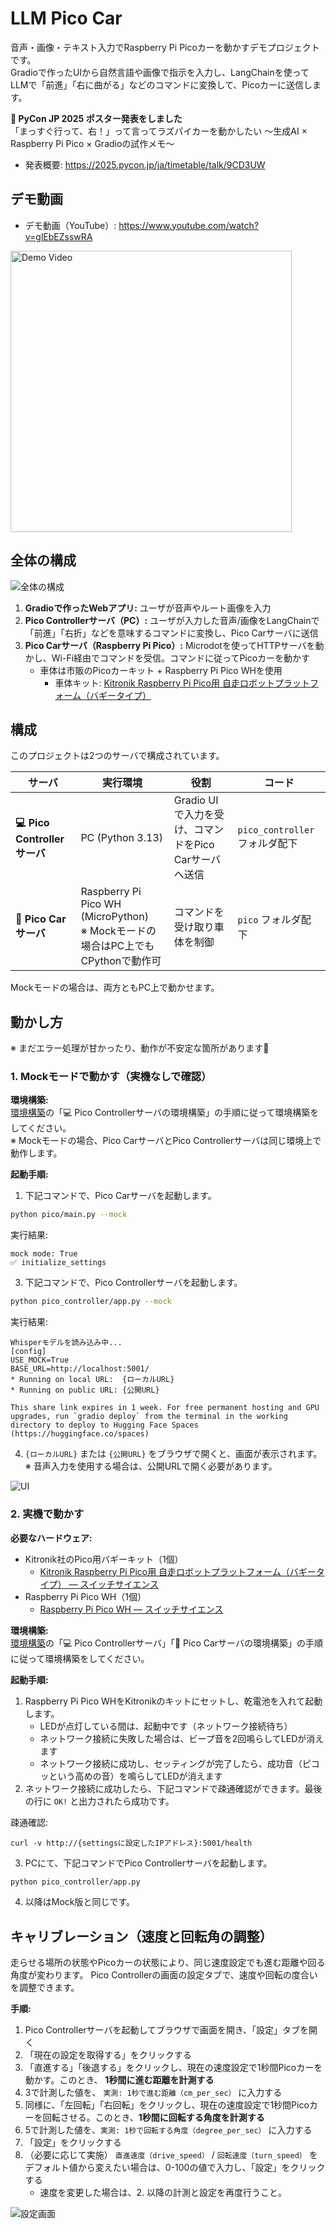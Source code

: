 # LLM Pico Car

音声・画像・テキスト入力でRaspberry Pi Picoカーを動かすデモプロジェクトです。   
Gradioで作ったUIから自然言語や画像で指示を入力し、LangChainを使ってLLMで「前進」「右に曲がる」などのコマンドに変換して、Picoカーに送信します。

**📌 PyCon JP 2025 ポスター発表をしました**   
「まっすぐ行って、右！」って言ってラズパイカーを動かしたい 〜生成AI × Raspberry Pi Pico × Gradioの試作メモ〜
- 発表概要: https://2025.pycon.jp/ja/timetable/talk/9CD3UW

## デモ動画

- デモ動画（YouTube）: https://www.youtube.com/watch?v=glEbEZsswRA

<a href="https://www.youtube.com/watch?v=glEbEZsswRA">
  <img src="docs/images/demo.png" alt="Demo Video" width="450px">
</a>

## 全体の構成

![全体の構成](docs/images/overview.png)

1. **Gradioで作ったWebアプリ:** ユーザが音声やルート画像を入力
2. **Pico Controllerサーバ（PC）:**  ユーザが入力した音声/画像をLangChainで「前進」「右折」などを意味するコマンドに変換し、Pico Carサーバに送信
3. **Pico Carサーバ（Raspberry Pi Pico）:**  Microdotを使ってHTTPサーバを動かし、Wi-Fi経由でコマンドを受信。コマンドに従ってPicoカーを動かす
    - 車体は市販のPicoカーキット + Raspberry Pi Pico WHを使用
        - 車体キット: [Kitronik Raspberry Pi Pico用 自走ロボットプラットフォーム（バギータイプ）](https://www.switch-science.com/products/8095?srsltid=AfmBOoq3LI2zKqSKydff-7FdRzAaHYW0sY-fLdm2LWPP5Xv9-Ityul-b)

## 構成

このプロジェクトは2つのサーバで構成されています。

| サーバ | 実行環境 | 役割 | コード | 
|----------------|----------|------|----|
| **💻 Pico Controllerサーバ** | PC (Python 3.13) | Gradio UIで入力を受け、コマンドをPico Carサーバへ送信 | `pico_controller` フォルダ配下 |
| **🚜 Pico Carサーバ** | Raspberry Pi Pico WH (MicroPython) <br> ※ Mockモードの場合はPC上でもCPythonで動作可 | コマンドを受け取り車体を制御 | `pico` フォルダ配下 |

Mockモードの場合は、両方ともPC上で動かせます。

## 動かし方

※ まだエラー処理が甘かったり、動作が不安定な箇所があります🙏

### 1. Mockモードで動かす（実機なしで確認）

**環境構築:**   
[環境構築](./docs/setup.md)の「💻 Pico Controllerサーバの環境構築」の手順に従って環境構築をしてください。   
※ Mockモードの場合、Pico CarサーバとPico Controllerサーバは同じ環境上で動作します。

**起動手順:**
1. 下記コマンドで、Pico Carサーバを起動します。
```bash
python pico/main.py --mock
```

実行結果:
```
mock mode: True
✅ initialize_settings
```

3. 下記コマンドで、Pico Controllerサーバを起動します。

```bash
python pico_controller/app.py --mock
```

実行結果:
```
Whisperモデルを読み込み中...
[config]
USE_MOCK=True
BASE_URL=http://localhost:5001/
* Running on local URL:  {ローカルURL}
* Running on public URL: {公開URL}

This share link expires in 1 week. For free permanent hosting and GPU upgrades, run `gradio deploy` from the terminal in the working directory to deploy to Hugging Face Spaces (https://huggingface.co/spaces)
```

4. `{ローカルURL}` または `{公開URL}` をブラウザで開くと、画面が表示されます。
※ 音声入力を使用する場合は、公開URLで開く必要があります。

![UI](docs/images/ui_pico_controller.png)

### 2. 実機で動かす

**必要なハードウェア:**
- Kitronik社のPico用バギーキット（1個）
    - [Kitronik Raspberry Pi Pico用 自走ロボットプラットフォーム（バギータイプ） — スイッチサイエンス](https://www.switch-science.com/products/8095)
- Raspberry Pi Pico WH（1個）
    - [Raspberry Pi Pico WH — スイッチサイエンス](https://www.switch-science.com/products/8172?_pos=1&_sid=8a3e56a49&_ss=r)

**環境構築:**   
[環境構築](./docs/setup.md)の「💻 Pico Controllerサーバ」「🚜 Pico Carサーバの環境構築」の手順に従って環境構築をしてください。

**起動手順:**
1. Raspberry Pi Pico WHをKitronikのキットにセットし、乾電池を入れて起動します。
    - LEDが点灯している間は、起動中です（ネットワーク接続待ち）
    - ネットワーク接続に失敗した場合は、ビープ音を2回鳴らしてLEDが消えます
    - ネットワーク接続に成功し、セッティングが完了したら、成功音（ピコッという高めの音）を鳴らしてLEDが消えます
2. ネットワーク接続に成功したら、下記コマンドで疎通確認ができます。最後の行に `OK!` と出力されたら成功です。

疎通確認:
```
curl -v http://{settingsに設定したIPアドレス}:5001/health
```

3. PCにて、下記コマンドでPico Controllerサーバを起動します。

```bash
python pico_controller/app.py
```

4. 以降はMock版と同じです。

## キャリブレーション（速度と回転角の調整）
走らせる場所の状態やPicoカーの状態により、同じ速度設定でも進む距離や回る角度が変わります。
Pico Controllerの画面の設定タブで、速度や回転の度合いを調整できます。

**手順:**
1. Pico Controllerサーバを起動してブラウザで画面を開き、「設定」タブを開く
2. 「現在の設定を取得する」をクリックする
3. 「直進する」「後退する」をクリックし、現在の速度設定で1秒間Picoカーを動かす。このとき、 **1秒間に進む距離を計測する**
4. 3で計測した値を、 `実測: 1秒で進む距離（cm_per_sec）` に入力する
5. 同様に、「左回転」「右回転」をクリックし、現在の速度設定で1秒間Picoカーを回転させる。このとき、**1秒間に回転する角度を計測する**
6. 5で計測した値を、`実測: 1秒で回転する角度（degree_per_sec）` に入力する
7. 「設定」をクリックする
8. （必要に応じて実施） `直進速度（drive_speed）` / `回転速度（turn_speed）` をデフォルト値から変えたい場合は、0-100の値で入力し、「設定」をクリックする
    - 速度を変更した場合は、2. 以降の計測と設定を再度行うこと。

![設定画面](docs/images/ui_settings.png)
